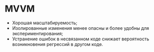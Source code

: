 # MVVM
* Хорошая масштабируемость;
* Изолированные изменения менее опасны и более удобны для экспериментирования;
* Устранение ошибок в несвязанном коде снижает вероятность возникновения регрессий в другом коде.
